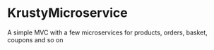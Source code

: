 # KrustyMicroservice
 A simple MVC with a few microservices for products, orders, basket, coupons and so on 

